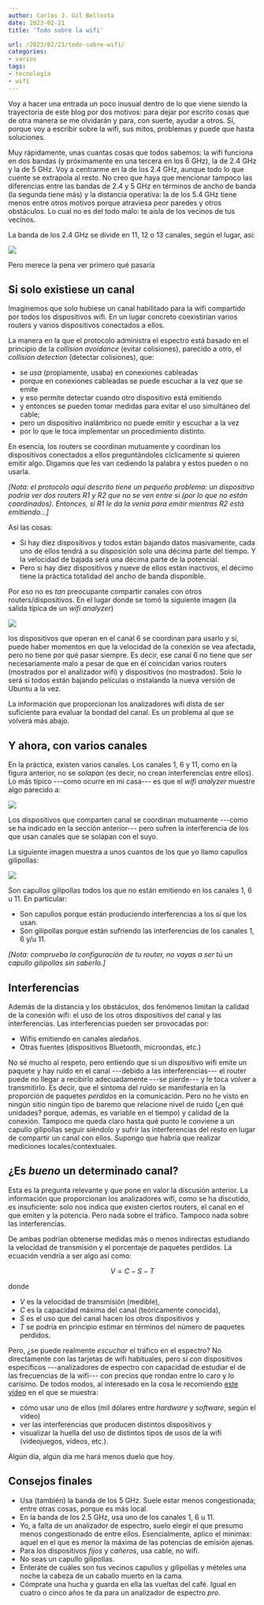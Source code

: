 ```yaml
---
author: Carlos J. Gil Bellosta
date: 2023-02-21
title: 'Todo sobre la wifi'

url: /2023/02/21/todo-sobre-wifi/
categories:
- varios
tags:
- tecnología
- wifi
---
```


Voy a hacer una entrada un poco inusual dentro de lo que viene siendo la trayectoria de este blog por dos motivos: para dejar por escrito cosas que de otra manera se me olvidarán y para, con suerte, ayudar a otros. Sí, porque voy a escribir sobre la wifi, sus mitos, problemas y puede que hasta soluciones.

Muy rápidamente, unas cuantas cosas que todos sabemos: la wifi funciona en dos bandas (y próximamente en una tercera en los 6 GHz), la de 2.4 GHz y la de 5 GHz. Voy a centrarme en la de los 2.4 GHz, aunque todo lo que cuente se extrapola al resto. No creo que haya que mencionar tampoco las diferencias entre las bandas de 2.4 y 5 GHz en términos de ancho de banda (la segunda tiene más) y la distancia operativa: la de los 5.4 GHz tiene menos entre otros motivos porque atraviesa peor paredes y otros obstáculos. Lo cual no es del todo malo: te aísla de los vecinos de tus vecinos.

La banda de los 2.4 GHz se divide en 11, 12 o 13 canales, según el lugar, así:

![](/wp-uploads/2023/2.4ghz-channels.png#center)

Pero merece la pena ver primero qué pasaría

## Si solo existiese un canal

Imaginemos que solo hubiese un canal habilitado para la wifi compartido por todos los dispositivos wifi. En un lugar concreto coexistirían varios routers y varios dispositivos conectados a ellos.

La manera en la que el protocolo administra el espectro está basado en el principio de la _collision avoidance_ (evitar colisiones), parecido a otro, el _collision detection_ (detectar colisiones), que:

- se _usa_ (propiamente, usaba) en conexiones cableadas
- porque en conexiones cableadas se puede escuchar a la vez que se emite
- y eso permite detectar cuando otro dispositivo está emitiendo
- y entonces se pueden tomar medidas para evitar el uso simultáneo del cable;
- pero un dispositivo inalámbrico no puede emitir y escuchar a la vez
- por lo que le toca implementar un procedimiento distinto.

En esencia, los routers se coordinan mutuamente y coordinan los dispositivos conectados a ellos preguntándoles cíclicamente si quieren emitir algo. Digamos que les van cediendo la palabra y estos pueden o no usarla.

_[Nota: el protocolo aquí descrito tiene un pequeño problema: un dispositivo podría ver dos routers R1 y R2 que no se ven entre sí (por lo que no están coordinados). Entonces, si R1 le da la venia para emitir mientras R2 está emitiendo...]_

Así las cosas:

- Si hay diez dispositivos y todos están bajando datos masivamente, cada uno de ellos tendrá a su disposición solo una décima parte del tiempo. Y la velocidad de bajada será una décima parte de la potencial.
- Pero si hay diez dispositivos y nueve de ellos están inactivos, el décimo tiene la práctica totalidad del ancho de banda disponible.

Por eso no es _tan_ preocupante compartir canales con otros routers/dispositivos. En el lugar donde se tomó la siguiente imagen (la salida típica de un _wifi analyzer_)

![](/wp-uploads/2023/2.4ghz-channels-overlap.webp#center)

los dispositivos que operan en el canal 6 se coordinan para usarlo y sí, puede haber momentos en que la velocidad de la conexión se vea afectada, pero no tiene por qué pasar siempre. Es decir, ese canal 6 no tiene que ser necesariamente malo a pesar de que en él coincidan varios routers (mostrados por el analizador wifi) y dispositivos (no mostrados). Solo lo será si todos están bajando películas o instalando la nueva versión de Ubuntu a la vez.

La información que proporcionan los analizadores wifi dista de ser suficiente para evaluar la bondad del canal. Es un problema al que se volverá más abajo.

## Y ahora, con varios canales

En la práctica, existen varios canales. Los canales 1, 6 y 11, como en la figura anterior, no se _solapan_ (es decir, no crean interferencias entre ellos). Lo más típico ---como ocurre en mi casa--- es que el _wifi analyzer_  muestre algo parecido a:

![](/wp-uploads/2023/2.4ghz-channels-capullo.jpg#center)

Los dispositivos que comparten canal se coordinan mutuamente ---como se ha indicado en la sección anterior--- pero sufren la interferencia de los que usan canales que se solapan con el suyo.

La siguiente imagen muestra a unos cuantos de los que yo llamo capullos gilipollas:

![](/wp-uploads/2023/2.4ghz-channels-capullo-gilipollas.jpg#center)

Son capullos gilipollas todos los que no están emitiendo en los canales 1, 6 u 11. En particular:

- Son capullos porque están produciendo interferencias a los sí que los usan.
- Son gilipollas porque están sufriendo las interferencias de los canales 1, 6 y/u 11.

_[Nota: comprueba la configuración de tu router, no vayas a ser tú un capullo gilipollas sin saberlo.]_

## Interferencias

Además de la distancia y los obstáculos, dos fenómenos limitan la calidad de la conexión wifi: el uso de los otros dispositivos del canal y las interferencias. Las interferencias pueden ser provocadas por:

- Wifis emitiendo en canales aledaños.
- Otras fuentes (dispositivos Bluetooth, microondas, etc.)

No sé mucho al respeto, pero entiendo que si un dispositivo wifi emite un paquete y hay ruido en el canal ---debido a las interferencias--- el router puede no llegar a recibirlo adecuadamente ---se pierde--- y le toca volver a transmitirlo. Es decir, que el síntoma del ruido se manifestaría en la proporción de paquetes _perdidos_ en la comunicación. Pero no he visto en ningún sitio ningún tipo de baremo que relacione nivel de ruido (¿en qué unidades? porque, además, es variable en el tiempo) y calidad de la conexión. Tampoco me queda claro hasta qué punto le conviene a un capullo gilipollas seguir siéndolo y sufrir las interferencias del resto en lugar de compartir un canal con ellos. Supongo que habría que realizar mediciones locales/contextuales.

## ¿Es _bueno_ un determinado canal?

Esta es la pregunta relevante y que pone en valor la discusión anterior. La información que proporcionan los analizadores wifi, como se ha discutido, es insuficiente: solo nos indica que existen ciertos routers, el canal en el que emiten y la potencia. Pero nada sobre el tráfico. Tampoco nada sobre las interferencias.

De ambas podrían obtenerse medidas más o menos indirectas estudiando la velocidad de transmisión y el porcentaje de paquetes perdidos. La ecuación vendría a ser algo así como:

$$V = C - S - T$$

donde

- $V$ es la velocidad de transmisión (medible),
- $C$ es la capacidad máxima del canal (teóricamente conocida),
- $S$ es el uso que del canal hacen los otros dispositivos y
- $T$ se podría en principio estimar en términos del número de paquetes perdidos.

Pero, ¿se puede realmente _escuchar_ el tráfico en el espectro? No directamente con las tarjetas de wifi habituales, pero sí con dispositivos específicos ---analizadores de espectro con capacidad de estudiar el de las frecuencias de la wifi--- con precios que rondan entre lo caro y lo carísimo. De todos modos, al interesado en la cosa le recomiendo [este vídeo](https://www.youtube.com/watch?v=tr0AfBO1O20) en el que se muestra:

- cómo usar uno de ellos (mil dólares entre _hardware_ y _software_, según el vídeo)
- ver las interferencias que producen distintos dispositivos y
- visualizar la huella del uso de distintos tipos de usos de la wifi (videojuegos, vídeos, etc.).

Algún día, algún día me hará menos duelo que hoy.

## Consejos finales

- Usa (también) la banda de los 5 GHz. Suele estar menos congestionada; entre otras cosas, porque es más local.
- En la banda de los 2.5 GHz, usa uno de los canales 1, 6 u 11.
- Yo, a falta de un analizador de espectro, suelo elegir el que presumo menos congestionado de entre ellos. Esencialmente, aplico el minimax: aquel en el que es menor la máxima de las potencias de emisión ajenas.
- Para los dispositivos _fijos_ y _cañeros_, usa cable, no wifi.
- No seas un capullo gilipollas.
- Enteráte de cuáles son tus vecinos capullos y gilipollas y mételes una noche la cabeza de un caballo muerto en la cama.
- Cómprate una hucha y guarda en ella las vueltas del café. Igual en cuatro o cinco años te da para un analizador de espectro _pro_.